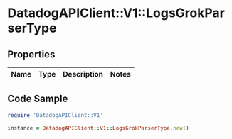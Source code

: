 # DatadogAPIClient::V1::LogsGrokParserType

## Properties

Name | Type | Description | Notes
------------ | ------------- | ------------- | -------------

## Code Sample

```ruby
require 'DatadogAPIClient::V1'

instance = DatadogAPIClient::V1::LogsGrokParserType.new()
```


